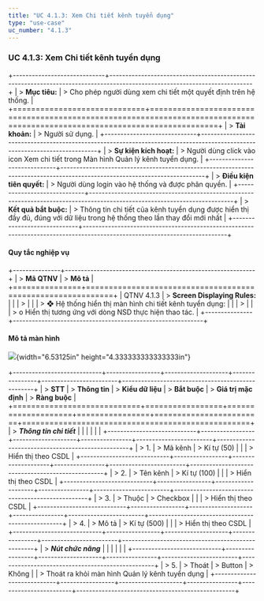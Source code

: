 ```yaml
---
title: "UC 4.1.3: Xem Chi tiết kênh tuyển dụng"
type: "use-case"
uc_number: "4.1.3"
---
```


### UC 4.1.3: Xem Chi tiết kênh tuyển dụng 

+-----------------------------+---------------------------------------------------------------------------------------------------------------------------+
| > **Mục tiêu:**             | > Cho phép người dùng xem chi tiết một quyết định trên hệ thống.                                                          |
+=============================+===========================================================================================================================+
| > **Tài khoản:**            | > Người sử dụng.                                                                                                          |
+-----------------------------+---------------------------------------------------------------------------------------------------------------------------+
| > **Sự kiện kích hoạt:**    | > Người dùng click vào icon Xem chi tiết trong Màn hình Quản lý kênh tuyển dụng.                                          |
+-----------------------------+---------------------------------------------------------------------------------------------------------------------------+
| > **Điều kiện tiên quyết:** | > Người dùng login vào hệ thống và được phân quyền.                                                                       |
+-----------------------------+---------------------------------------------------------------------------------------------------------------------------+
| > **Kết quả bắt buộc:**     | > Thông tin chi tiết của kênh tuyển dụng được hiển thị đầy đủ, đúng với dữ liệu trong hệ thống theo lần thay đổi mới nhất |
+-----------------------------+---------------------------------------------------------------------------------------------------------------------------+

####  Quy tắc nghiệp vụ

+---------------+------------------------------------------------------------+
| > **Mã QTNV** | > **Mô tả**                                                |
+===============+============================================================+
| QTNV 4.1.3    | > **Screen Displaying Rules:**                             |
|               | >                                                          |
|               | > ❖ Hệ thống hiển thị màn hình chi tiết kênh tuyển dụng:   |
|               | >                                                          |
|               | > o Hiển thị tương ứng với dòng NSD thực hiện thao tác.    |
+---------------+------------------------------------------------------------+

#### Mô tả màn hình

![](media/image39.png){width="6.53125in" height="4.333333333333333in"}

+----------------------------+-----------------+--------------------+----------------+------------------------+--------------------------------------------------+
| > **STT**                  | > **Thông tin** | > **Kiểu dữ liệu** | > **Bắt buộc** | > **Giá trị mặc định** | > **Ràng buộc**                                  |
+============================+=================+====================+================+========================+==================================================+
| > ***Thông tin chi tiết*** |                 |                    |                |                        |                                                  |
+----------------------------+-----------------+--------------------+----------------+------------------------+--------------------------------------------------+
| > 1\.                      | > Mã kênh       | > Kí tự (50)       |                |                        | > Hiển thị theo CSDL                             |
+----------------------------+-----------------+--------------------+----------------+------------------------+--------------------------------------------------+
| > 2\.                      | > Tên kênh      | > Kí tự (100)      |                |                        | > Hiển thị theo CSDL                             |
+----------------------------+-----------------+--------------------+----------------+------------------------+--------------------------------------------------+
| > 3\.                      | > Thuộc         | > Checkbox         |                |                        | > Hiển thị theo CSDL                             |
+----------------------------+-----------------+--------------------+----------------+------------------------+--------------------------------------------------+
| > 4\.                      | > Mô tả         | > Kí tự (500)      |                |                        | > Hiển thị theo CSDL                             |
+----------------------------+-----------------+--------------------+----------------+------------------------+--------------------------------------------------+
| > ***Nút chức năng***      |                 |                    |                |                        |                                                  |
+----------------------------+-----------------+--------------------+----------------+------------------------+--------------------------------------------------+
| > 5\.                      | > Thoát         | > Button           | > Không        |                        | > Thoát ra khỏi màn hình Quản lý kênh tuyển dụng |
+----------------------------+-----------------+--------------------+----------------+------------------------+--------------------------------------------------+
